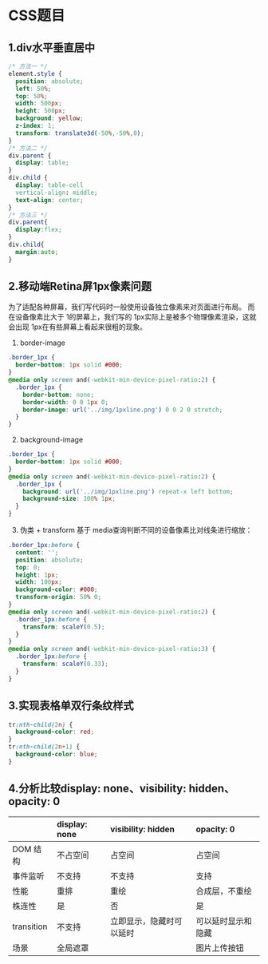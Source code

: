 # CSS题目

## 1.div水平垂直居中
```css
/* 方法一 */
element.style {
  position: absolute;
  left: 50%;
  top: 50%;
  width: 500px;
  height: 500px;
  background: yellow;
  z-index: 1;
  transform: translate3d(-50%,-50%,0);
}
/* 方法二 */
div.parent {
  display: table;
}
div.child {
  display: table-cell
  vertical-align: middle;
  text-align: center;
}
/* 方法三 */
div.parent{
  display:flex;
}
div.child{
  margin:auto;
}
```

## 2.移动端Retina屏1px像素问题
为了适配各种屏幕，我们写代码时一般使用设备独立像素来对页面进行布局。
而在设备像素比大于 1的屏幕上，我们写的 1px实际上是被多个物理像素渲染，这就会出现 1px在有些屏幕上看起来很粗的现象。

1. border-image
```css
.border_1px {
  border-bottom: 1px solid #000;
}
@media only screen and(-webkit-min-device-pixel-ratio:2) {
  .border_1px {
    border-bottom: none;
    border-width: 0 0 1px 0;
    border-image: url('../img/1pxline.png') 0 0 2 0 stretch;
  }
}
```
2. background-image
```css
.border_1px {
  border-bottom: 1px solid #000;
}
@media only screen and(-webkit-min-device-pixel-ratio:2) {
  .border_1px {
    background: url('../img/1pxline.png') repeat-x left bottom;
    background-size: 100% 1px;
  }
}
```
3. 伪类 + transform
基于 media查询判断不同的设备像素比对线条进行缩放：
```css
.border_1px:before {
  content: '';
  position: absolute;
  top: 0;
  height: 1px;
  width: 100px;
  background-color: #000;
  transform-origin: 50% 0;
}
@media only screen and(-webkit-min-device-pixel-ratio:2) {
  .border_1px:before {
    transform: scaleY(0.5);
  }
}
@media only screen and(-webkit-min-device-pixel-ratio:3) {
  .border_1px:before {
    transform: scaleY(0.33);
  }
}
```

## 3.实现表格单双行条纹样式
```css
tr:nth-child(2n) {
  background-color: red;
}
tr:nth-child(2n+1) {
  background-color: blue;
}
```

## 4.分析比较display: none、visibility: hidden、opacity: 0
|           | display: none | visibility: hidden | opacity: 0       |
| :-------- | :------------ | :----------------- | :--------------- |
| DOM 结构   | 不占空间       | 占空间             | 占空间          |
| 事件监听   | 不支持          | 不支持              | 支持             |
| 性能       | 重排          | 重绘                 | 合成层，不重绘     |
| 株连性      | 是           | 否                   | 是              |
| transition | 不支持        | 立即显示，隐藏时可以延时 | 可以延时显示和隐藏 |
| 场景       |  全局遮罩      |                     | 图片上传按钮      |
